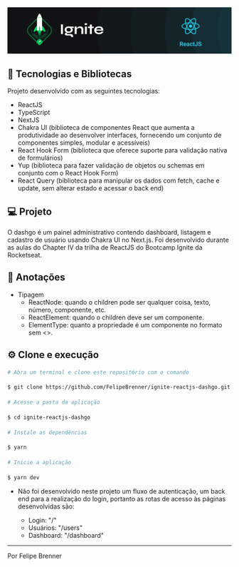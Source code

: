 <img alt="ignite-reactjs" title="ignite-reactjs" src=".github/cover-reactjs.png">

## 🚀 Tecnologias e Bibliotecas

Projeto desenvolvido com as seguintes tecnologias:

- ReactJS
- TypeScript
- NextJS
- Chakra UI (biblioteca de componentes React que aumenta a produtividade ao desenvolver interfaces, fornecendo um conjunto de componentes simples, modular e acessíveis)
- React Hook Form (biblioteca que oferece suporte para validação nativa de formulários)
- Yup (biblioteca para fazer validação de objetos ou schemas em conjunto com o React Hook Form)
- React Query (biblioteca para manipular os dados com fetch, cache e update, sem alterar estado e acessar o back end)

## 💻 Projeto

O dashgo é um painel administrativo contendo dashboard, listagem e cadastro de usuário usando Chakra UI no Next.js. Foi desenvolvido durante as aulas do Chapter IV da trilha de ReactJS do Bootcamp Ignite da Rocketseat.

## 📖 Anotações

- Tipagem
  - ReactNode: quando o children pode ser qualquer coisa, texto, número, componente, etc.
  - ReactElement: quando o children deve ser um componente.
  - ElementType: quanto a propriedade é um componente no formato sem <>.

## ⚙ Clone e execução

```bash
# Abra um terminal e clone este repositório com o comando

$ git clone https://github.com/FelipeBrenner/ignite-reactjs-dashgo.git

# Acesse a pasta da aplicação

$ cd ignite-reactjs-dashgo

# Instale as dependências

$ yarn

# Inicie a aplicação

$ yarn dev
```

- Não foi desenvolvido neste projeto um fluxo de autenticação, um back end para a realização do login, portanto as rotas de acesso às páginas desenvolvidas são:

  - Login: "/"
  - Usuários: "/users"
  - Dashboard: "/dashboard"

---

Por Felipe Brenner
